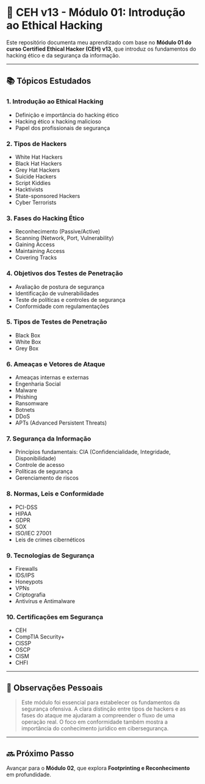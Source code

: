 # 📘 CEH v13 - Módulo 01: Introdução ao Ethical Hacking

Este repositório documenta meu aprendizado com base no **Módulo 01 do curso Certified Ethical Hacker (CEH) v13**, que introduz os fundamentos do hacking ético e da segurança da informação.

---

## 📚 Tópicos Estudados

### 1. Introdução ao Ethical Hacking
- Definição e importância do hacking ético
- Hacking ético x hacking malicioso
- Papel dos profissionais de segurança

### 2. Tipos de Hackers
- White Hat Hackers
- Black Hat Hackers
- Grey Hat Hackers
- Suicide Hackers
- Script Kiddies
- Hacktivists
- State-sponsored Hackers
- Cyber Terrorists

### 3. Fases do Hacking Ético
- Reconhecimento (Passive/Active)
- Scanning (Network, Port, Vulnerability)
- Gaining Access
- Maintaining Access
- Covering Tracks

### 4. Objetivos dos Testes de Penetração
- Avaliação de postura de segurança
- Identificação de vulnerabilidades
- Teste de políticas e controles de segurança
- Conformidade com regulamentações

### 5. Tipos de Testes de Penetração
- Black Box
- White Box
- Grey Box

### 6. Ameaças e Vetores de Ataque
- Ameaças internas e externas
- Engenharia Social
- Malware
- Phishing
- Ransomware
- Botnets
- DDoS
- APTs (Advanced Persistent Threats)

### 7. Segurança da Informação
- Princípios fundamentais: CIA (Confidencialidade, Integridade, Disponibilidade)
- Controle de acesso
- Políticas de segurança
- Gerenciamento de riscos

### 8. Normas, Leis e Conformidade
- PCI-DSS
- HIPAA
- GDPR
- SOX
- ISO/IEC 27001
- Leis de crimes cibernéticos

### 9. Tecnologias de Segurança
- Firewalls
- IDS/IPS
- Honeypots
- VPNs
- Criptografia
- Antivírus e Antimalware

### 10. Certificações em Segurança
- CEH
- CompTIA Security+
- CISSP
- OSCP
- CISM
- CHFI

---

## 📌 Observações Pessoais

> Este módulo foi essencial para estabelecer os fundamentos da segurança ofensiva. A clara distinção entre tipos de hackers e as fases do ataque me ajudaram a compreender o fluxo de uma operação real. O foco em conformidade também mostra a importância do conhecimento jurídico em cibersegurança.

---

## 🔜 Próximo Passo

Avançar para o **Módulo 02**, que explora **Footprinting e Reconhecimento** em profundidade.

